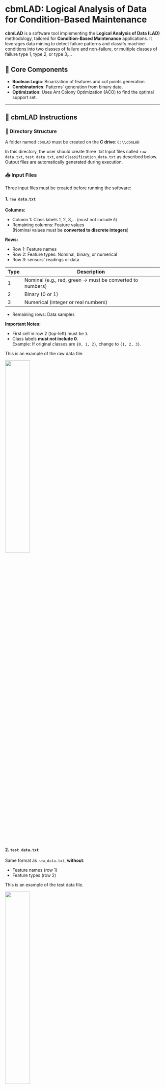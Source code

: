 # cbmLAD: Logical Analysis of Data for Condition-Based Maintenance

**cbmLAD** is a software tool implementing the **Logical Analysis of Data (LAD)** methodology, tailored for **Condition-Based Maintenance** applications. It leverages data mining to detect failure patterns and classify machine conditions into two classes of failure and non-failure, or multiple classes of failure type 1, type 2, or type 3,...

## 🔧 Core Components

- **Boolean Logic**: Binarization of features and cut points generation.
- **Combinatorics**: Patterns' generation from binary data.
- **Optimization**: Uses Ant Colony Optimization (ACO) to find the optimal support set.

---

## 📁 cbmLAD Instructions

### 📂 Directory Structure

A folder named `cbmLAD` must be created on the **C drive**: `C:\\cbmLAD`

In this directory, the user should create three .txt Input files called `raw data.txt`, `test data.txt`, and `classification_data.txt` as described below. 
Output files are automatically generated during execution.

### 📥 Input Files

Three input files must be created before running the software:

#### 1. `raw data.txt`

**Columns:**
- Column 1: Class labels 1, 2, 3,... (must not include `0`)
- Remaining columns: Feature values  
  (Nominal values must be **converted to discrete integers**)

**Rows:**
- Row 1: Feature names
- Row 2: Feature types: Nominal, binary, or numerical
- Row 3: sensors' readings or data

| Type | Description |
|------|-------------|
| 1    | Nominal (e.g., red, green → must be converted to numbers) |
| 2    | Binary (0 or 1) |
| 3    | Numerical (integer or real numbers) |

- Remaining rows: Data samples

**Important Notes:**
- First cell in row 2 (top-left) must be `3`.
- Class labels **must not include 0**.  
  Example: If original classes are `{0, 1, 2}`, change to `{1, 2, 3}`.

This is an example of the raw data file.

<img src="Images/rawdata.png" style="width:40%;"> 

#### 2. `test data.txt`

Same format as `raw_data.txt`, **without**:
- Feature names (row 1)
- Feature types (row 2)

This is an example of the test data file.

<img src="Images/testdata.png" style="width:40%;"> 

#### 3. `classification_data.txt`

Same format as `test_data.txt`, **without**:
- First column (class labels)

This is an example of a classification data file.

<img src="Images/classificationdata.png" style="width:35%;"> 

## 📤 Output Files

For each operation performed by cbmLAD (training, testing, and classification), specific output `.txt` files are generated and saved in the working directory `C:\\cbmLAD`.

### 🔧 4.1 Training Results

The training operation produces the following files:

- **Class names.txt**: Lists all class labels present in the dataset.
- **Duplicated and Ignored Observations.txt**: Identifies and excludes duplicated or invalid rows.
- **Characteristics of the generated patterns.txt**: Summarizes details about each generated pattern, such as coverage, relative prevalence, and weight. The following figure shows an example.

<img src="Images/Caracpatterns.png" style="width:45%;"> 

- **Binary data.txt**: This file includes the binary attributes that resulted from the binarization process. The following figure shows an example. 

<img src="Images/binarydata.png" style="width:45%;"> 

- **Coverage of Multi-Class Patterns.txt**: Indicates the observations in which the patterns generated for each class were found and includes their weights. Patterns with high weights cover more observations, thus have more explanatory power than patterns with low weights.

<img src="Images/coveragepatterns.png" style="width:45%;"> 

- **Patterns interpreted.txt**: Provides a readable representation of patterns for each class using feature names and values, connected by logical AND operation.

<img src="Images/patternsinterpreted.png" style="width:30%;"> 

- **Cut points.txt**: Shows the thresholds (cut points) used to convert numeric and nominal values into binary form.

<img src="Images/cutpoints.png" style="width:35%;"> 
  
- **Results.txt**: The core output file that summarizes the input data and the final patterns for each class, including their weights and coverages. The order of class operations is determined by which class is internally treated by cbmLAD first.

<img src="Images/trainingresults.png" style="width:60%;"> 

### 🧪 4.2 Testing Results

After the testing process, cbmLAD generates:

- **Testing results.txt**: This file contains:
  - The predicted class for each test observation.
  - The discriminant scores that indicate how strongly the membership of an observation is to one of the classes
  - The overall accuracy of the test predictions.
    
This is an example of the testing results file related to binary classification using the OVA method. To clarify the presented information, we explain the results corresponding to the first observation. The values highlighted in blue and red represent the discriminant scores for class 1 and class 2, respectively. Since the discriminant score for class 1 is higher, the observation is predicted as class 1, even though it was originally labeled as class 2.

Next, we examine the patterns covering this observation. Two patterns are involved, both associated with class 1: pattern [1]1 and pattern [1]2. Their respective weights, 0.24 for [1]1 and 0.76 for [1]2, are provided in the file named **Coverage of Multi-Class Patterns.txt**. The sum of these weights is 1, which corresponds to the discriminant score for class 1. Since no pattern related to class 2 covers this observation, the discriminant score for class 2 is 0. The definitions of these patterns can be found in the file named **Patterns interpreted.txt**.

<img src="Images/testresultsnew.png" style="width:70%;"> 

Another example is provided for a multi-class classification problem using the OVO method. In this case, the target variable consists of four classes. The line labeled **Classes scores** displays the discriminant scores for each class. Since the highest score corresponds to class 4, the first observation is predicted as belonging to class 4.

For the highest discriminant score, the following line lists the patterns that cover this observation. For class 4 specifically, the comparison of class 4 with each of the other classes results in five patterns covering this observation : [4V2]1, [4V1]1, [4V1]2, [4V3]1, and [4V3]2. Their respective weights are 0.947368, 0.782609, 0.217391, 0.666667, and 0.333333. They are provided in the file named **Coverage of Multi-Class Patterns.txt**. The sum of these weights is 2.947368, which corresponds to the discriminant score for class 4. The definitions of these patterns can be found in the file named **Patterns interpreted.txt**.

<img src="Images/testresultsovo.png" style="width:70%;"> 

- **Confusion Matrix.txt**: Displays the confusion matrix, which summarizes prediction performance during testing by showing the number of instances correctly and incorrectly classified for each class.

  - The rows represent the actual classes.

  - The columns represent the predicted classes.

  - Each cell shows the count of observations falling into that actual-predicted pair.

  Interpretation:

  - True Positives (TP): Instances that actually belong to Class 1 and were correctly predicted as Class 1.

  - False Positives (FP): Instances that actually belong to Class 2 but were incorrectly predicted as Class 1.

  - False Negatives (FN): Instances that actually belong to Class 1 but were incorrectly predicted as Class 2.

  - True Negatives (TN): Instances that actually belong to Class 2 and were correctly predicted as Class 2 (i.e., correctly not predicted as Class 1).

  <img src="Images/confusionmatrixelements.png" style="width:40%;"> 

  This is an example of confusion matrix results.

  <img src="Images/confusionmatrix.png" style="width:35%;"> 

- **Confused Observations.txt**: Lists specific testing observations that were misclassified or inconsistently covered by patterns.

<img src="Images/confusedobs.png" style="width:35%;"> 

### 🧮 4.3 Classification Results

When performing classification (on new, unlabeled data), cbmLAD generates:

- **Classification results.txt**: This file provides:
  - Predicted class labels for new observations.
  - Discriminant scores for each possible class.
  - The patterns used to justify each classification.

This is an example of the classification results file.

<img src="Images/classificationresults.png" style="width:40%;"> 

---

## 🧠 Pattern Generation Methods: One-vs-All (OVA) and One-vs-One (OVO)

cbmLAD supports two major strategies for handling **multiclass** problems: **One-vs-One (OVO)** and **One-vs-All (OVA)**.
For a given K-class dataset:
  - **OVO** assumes that there exists a separator between any two classes and builds **K(K−1)/2 binary classifiers**.
  - **OVA** assumes the existence of a single separator between each class $i$ and all other classes, and builds **K binary classifiers**.

For example **k=4**:

### 🟢 One-vs-All (OVA)

- Each class is compared **against all other classes combined**.
- A set of patterns is generated for classes 1, 2, 3, and 4, denoted respectively as $P_1$, $P_2$, $P_3$, and $P_4$:
  - $P_1 = (P_{11}, P_{12}, P_{13}, P_{14}, P_{15}, \ldots)$
  - $P_2 = (P_{21}, P_{22}, P_{23}, P_{24}, P_{25}, \ldots)$
  - $P_3 = (P_{31}, P_{32}, P_{33}, P_{34}, P_{35}, \ldots)$
  - $P_4 = (P_{41}, P_{42}, P_{43}, P_{44}, P_{45}, \ldots)$
    
![OVA Illustration](Images/OVA4.png)

---

### 🔵 One-vs-One (OVO)

- Each class is compared **against one other class at a time**.
 A set of patterns is generated for each binary comparison:
  - $P_{1v2}, P_{1v3}, P_{1v4}, P_{2v3}, P_{2v4}, P_{3v4}$

![OVO Illustration](Images/OVO4.png)

---

### 🔎 Notes

- **Binary classes:** The **OVA** method is used.
- **Multiclass:** Both **OVA** and **OVO** methods can be applied.

To perform training, classification, and testing using these methods, use the **executable files** provided in the `Executable Files` directory.


| **Task Type**      | **OVA (One-vs-All)**       | **OVO (One-vs-One)**       |
|--------------------|----------------------------|----------------------------|
| **Training**       | OVA_training.exe           | OVO_training.exe           |
| **Testing**        | OVA_testing.exe            | OVO_testing.exe            |
| **Classification** | OVA_classification.exe     | OVO_classification.exe     |
